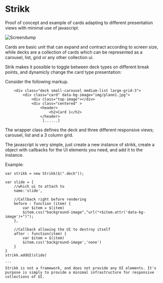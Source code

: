 Strikk
===============
Proof of concept and example of cards adapting to different presentation views with minimal use of javascript.

![Screendump](https://raw.github.com/henriknorberg/Strikk/master/screendump.jpg)

Cards are basic unit that can expand and contract according to screen size, while
decks are a collection of cards which can be represented as a carousel, list, grid or any other collection ui.

Strik makes it possible to toggle between deck types on different break points, and dynamicly change the card type presentation:

Consider the following markup. 

````
    <div class="deck small-carousel medium-list large-grid-3">
        <div class="card" data-bg-image="img/plane1.jpg">
            <div class="top-image"></div>
            <div class="centered" >
                <header>
                    <h2>Card 1</h2>
                </header>
                 [......]
````
The wrapper class defines the deck and three different responsive views; carousel, list and a 3 column grid. 

The javascript is very simple, just create a new instance of strikk, create a object with callbacks for the UI elements you need, and add it to the instance. 

Example:

````
var strikk = new Strikk($(".deck"));

var slide = {
    //which ui to attach to
    name:'slide',
    
    //Callback right before rendering
    before : function (item) {
        var $item = $(item)
        $item.css("background-image","url("+$item.attr('data-bg-image')+")");
    },
    
    //Callback allowing the UI to destroy itself
    after : function(item) {
        var $item = $(item)
        $item.css('background-image','none')
    }
}
strikk.addUI(slide)

```
Strikk is not a framework, and does not provide any UI elements. It's purpose is simply to provide a minimal infrastructure for responsive collections of UI. 
